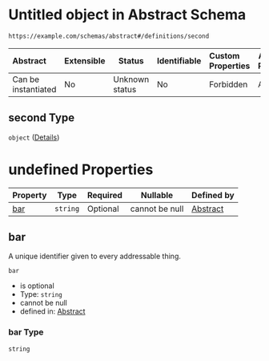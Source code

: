 # Untitled object in Abstract Schema

```txt
https://example.com/schemas/abstract#/definitions/second
```




| Abstract            | Extensible | Status         | Identifiable | Custom Properties | Additional Properties | Access Restrictions | Defined In                                                                                 |
| :------------------ | ---------- | -------------- | ------------ | :---------------- | --------------------- | ------------------- | ------------------------------------------------------------------------------------------ |
| Can be instantiated | No         | Unknown status | No           | Forbidden         | Allowed               | none                | [abstract.schema.json\*](../generated-schemas/abstract.schema.json "open original schema") |

## second Type

`object` ([Details](abstract-definitions-second.md))

# undefined Properties

| Property    | Type     | Required | Nullable       | Defined by                                                                                                                               |
| :---------- | -------- | -------- | -------------- | :--------------------------------------------------------------------------------------------------------------------------------------- |
| [bar](#bar) | `string` | Optional | cannot be null | [Abstract](abstract-definitions-second-properties-bar.md "https&#x3A;//example.com/schemas/abstract#/definitions/second/properties/bar") |

## bar

A unique identifier given to every addressable thing.


`bar`

-   is optional
-   Type: `string`
-   cannot be null
-   defined in: [Abstract](abstract-definitions-second-properties-bar.md "https&#x3A;//example.com/schemas/abstract#/definitions/second/properties/bar")

### bar Type

`string`
